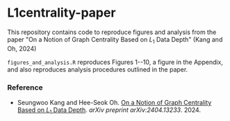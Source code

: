 # L1centrality-paper

This repository contains code to reproduce figures and analysis from the paper "On a Notion of Graph Centrality Based on *L*<sub>1</sub> Data Depth" (Kang and Oh, 2024)

`figures_and_analysis.R` reproduces Figures 1--10, a figure in the Appendix, and also reproduces analysis procedures outlined in the paper.

### Reference

-   Seungwoo Kang and Hee-Seok Oh. [On a Notion of Graph Centrality Based on *L*<sub>1</sub> Data Depth](http://arxiv.org/abs/2404.13233). *arXiv preprint arXiv:2404.13233*. 2024.
